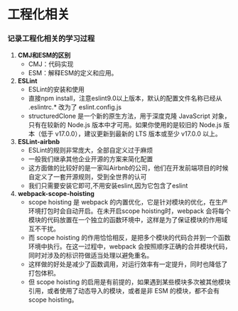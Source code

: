 # 工程化相关
### 记录工程化相关的学习过程
1. **CMJ和ESM的区别**
   - CMJ：代码实现
   - ESM：解释ESM的定义和应用。
2. **ESLint**
   - ESLint的安装和使用
   - 直接npm install，注意eslint9.0以上版本，默认的配置文件名称已经从 .eslintrc.* 改为了 eslint.config.js
   - structuredClone 是一个新的原生方法，用于深度克隆 JavaScript 对象，只有在较新的 Node.js 版本中才可用。如果你使用的是较旧的 Node.js 版本（低于 v17.0.0），建议更新到最新的 LTS 版本或至少 v17.0.0 以上。
3. **ESLint-airbnb**
   - ESLint的规则非常庞大，全部自定义过于麻烦 
   - 一般我们继承其他企业开源的方案来简化配置 
   - 这方面做的比较好的是一家叫Airbnb的公司，他们在开发前端项目的时候自定义了一套开源规则，受到全世界的认可 
   - 我们只需要安装它即可,不用安装eslint,因为它包含了eslint
4. **webpack-scope-hoisting**
   - 	scope hoisting 是 webpack 的内置优化，它是针对模块的优化，在生产环境打包时会自动开启。在未开启scope hoisting时，webpack 会将每个模块的代码放置在一个独立的函数环境中，这样是为了保证模块的作用域互不干扰。
	-	而 scope hoisting 的作用恰恰相反，是把多个模块的代码合并到一个函数环境中执行。在这一过程中，webpack 会按照顺序正确的合并模块代码，同时对涉及的标识符做适当处理以避免重名。
	-	这样做的好处是减少了函数调用，对运行效率有一定提升，同时也降低了打包体积。
	-	但 scope hoisting 的启用是有前提的，如果遇到某些模块多次被其他模块引用，或者使用了动态导入的模块，或者是非 ESM 的模块，都不会有 scope hoisting。